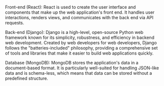 Front-end (React): React is used to create the user interface and components that make up the web application's front end. It handles user interactions, renders views, and communicates with the back end via API requests.

Back-end (Django): Django is a high-level, open-source Python web framework known for its simplicity, robustness, and efficiency in backend web development. Created by web developers for web developers, Django follows the "batteries-included" philosophy, providing a comprehensive set of tools and libraries that make it easier to build web applications quickly.

Database (MongoDB): MongoDB stores the application's data in a document-based format. It is particularly well-suited for handling JSON-like data and is schema-less, which means that data can be stored without a predefined structure.
